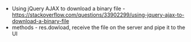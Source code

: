 - Using jQuery AJAX to download a binary file - https://stackoverflow.com/questions/33902299/using-jquery-ajax-to-download-a-binary-file
- methods - res.dowload, receive the file on the server and pipe it to the UI
